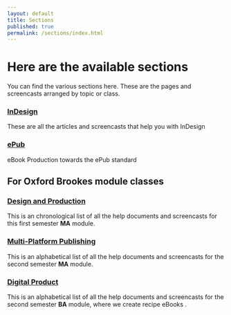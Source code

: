 ```yaml
---
layout: default
title: Sections
published: true
permalink: /sections/index.html
---
```

# Here are the available sections
You can find the various sections here. These are the pages and screencasts arranged by topic or class.

### [InDesign](/sections/InDesign)
These are all the articles and screencasts that help you with InDesign

### [ePub](/sections/ePub)
eBook Production towards the ePub standard

## For Oxford Brookes module classes
### [Design and Production](/sections/designandproduction)
This is an chronological list of all the help documents and screencasts for this first semester **MA** module.

### [Multi-Platform Publishing](/sections/multiplatform)
This is an alphabetical list of all the help documents and screencasts for the second semester **MA** module.

### [Digital Product](/sections/digitalproduct)
This is an alphabetical list of all the help documents and screencasts for the second semester **BA** module, where we create recipe eBooks .

